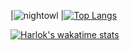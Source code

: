 |![nightowl][nightowl]
|[![Top Langs](https://github-readme-stats.vercel.app/api/top-langs?username=linhmanh92&count_private=true&layout=compact&theme=nightowl&hide=html,jupyter%20notebook&langs_count=7)](https://github.com/anuraghazra/github-readme-stats)

[nightowl]: https://github-readme-stats.vercel.app/api?username=linhmanh92&count_private=true&show_icons=true&cache_seconds=86400&theme=radical

[![Harlok's wakatime stats](https://github-readme-stats.vercel.app/api/wakatime?username=linhmanh92)](https://github.com/anuraghazra/github-readme-stats)
